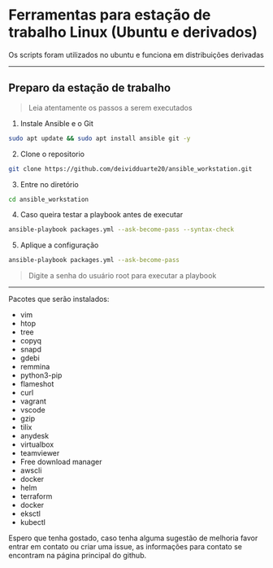 # Ferramentas para estação de trabalho Linux (Ubuntu e derivados)

Os scripts foram utilizados no ubuntu e funciona em distribuições derivadas
___

## Preparo da estação de trabalho

> Leia atentamente os passos a serem executados

1. Instale Ansible e o Git
```bash
sudo apt update && sudo apt install ansible git -y
```
2. Clone o repositorio
```bash
git clone https://github.com/deividduarte20/ansible_workstation.git
```
3. Entre no diretório
```bash
cd ansible_workstation 
```
4. Caso queira testar a playbook antes de executar
```bash
ansible-playbook packages.yml --ask-become-pass --syntax-check 
```

5. Aplique a configuração
```bash
ansible-playbook packages.yml --ask-become-pass
```

>Digite a senha do usuário root para executar a playbook
___

Pacotes que serão instalados:
- vim
- htop
- tree
- copyq
- snapd
- gdebi
- remmina
- python3-pip
- flameshot
- curl
- vagrant
- vscode
- gzip
- tilix
- anydesk
- virtualbox
- teamviewer
- Free download manager
- awscli
- docker
- helm
- terraform
- docker
- eksctl
- kubectl

Espero que tenha gostado, caso tenha alguma sugestão de melhoria favor entrar em contato ou criar uma issue, as informações para contato se encontram na página principal do github.

